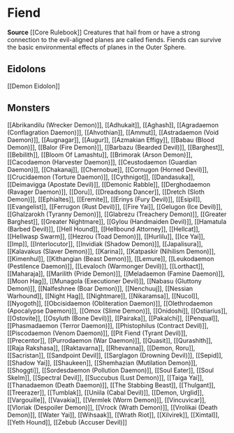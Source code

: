 ﻿---
id: '70'
name: Fiend
rarity: Common
source: '[[DATABASE/source/Core Rulebook|Core Rulebook]]'
trait:
- Fiend
type: Trait

---
# Fiend

**Source** [[Core Rulebook]] 
Creatures that hail from or have a strong connection to the evil-aligned planes are called fiends. Fiends can survive the basic environmental effects of planes in the Outer Sphere.

## Eidolons

[[Demon Eidolon]]

## Monsters

[[Abrikandilu (Wrecker Demon)]], [[Adhukait]], [[Aghash]], [[Agradaemon (Conflagration Daemon)]], [[Ahvothian]], [[Ammut]], [[Astradaemon (Void Daemon)]], [[Augnagar]], [[Augur]], [[Azmakian Effigy]], [[Babau (Blood Demon)]], [[Balor (Fire Demon)]], [[Barbazu (Bearded Devil)]], [[Barghest]], [[Bebilith]], [[Bloom Of Lamashtu]], [[Brimorak (Arson Demon)]], [[Cacodaemon (Harvester Daemon)]], [[Ceustodaemon (Guardian Daemon)]], [[Chakanaj]], [[Chernobue]], [[Cornugon (Horned Devil)]], [[Crucidaemon (Torture Daemon)]], [[Cythnigot]], [[Dandasuka]], [[Deimavigga (Apostate Devil)]], [[Demonic Rabble]], [[Derghodaemon (Ravager Daemon)]], [[Doru]], [[Dreadsong Dancer]], [[Dretch (Sloth Demon)]], [[Ephialtes]], [[Eremite]], [[Erinys (Fury Devil)]], [[Esipil]], [[Evangelist]], [[Ferrugon (Rust Devil)]], [[Fire Yai]], [[Gelugon (Ice Devil)]], [[Ghalzarokh (Tyranny Demon)]], [[Glabrezu (Treachery Demon)]], [[Greater Barghest]], [[Greater Nightmare]], [[Gylou (Handmaiden Devil)]], [[Hamatula (Barbed Devil)]], [[Hell Hound]], [[Hellbound Attorney]], [[Hellcat]], [[Hellwasp Swarm]], [[Hezrou (Toad Demon)]], [[Hurlilu]], [[Ice Yai]], [[Imp]], [[Interlocutor]], [[Invidiak (Shadow Demon)]], [[Japalisura]], [[Kalavakus (Slaver Demon)]], [[Karina]], [[Katpaskir (Nihilism Demon)]], [[Kimenhul]], [[Kithangian (Beast Demon)]], [[Lemure]], [[Leukodaemon (Pestilence Daemon)]], [[Levaloch (Warmonger Devil)]], [[Lorthact]], [[Maharaja]], [[Marilith (Pride Demon)]], [[Meladaemon (Famine Daemon)]], [[Moon Hag]], [[Munagola (Executioner Devil)]], [[Nabasu (Gluttony Demon)]], [[Nalfeshnee (Boar Demon)]], [[Nenchuuj]], [[Nessian Warhound]], [[Night Hag]], [[Nightmare]], [[Nikaramsa]], [[Nucol]], [[Nyogoth]], [[Obcisidaemon (Obliteration Daemon)]], [[Olethrodaemon (Apocalypse Daemon)]], [[Omox (Slime Demon)]], [[Onidoshi]], [[Ostiarius]], [[Ostovite]], [[Osyluth (Bone Devil)]], [[Pairaka]], [[Pakalchi]], [[Penqual]], [[Phasmadaemon (Terror Daemon)]], [[Phistophilus (Contract Devil)]], [[Piscodaemon (Venom Daemon)]], [[Pit Fiend (Tyrant Devil)]], [[Precentor]], [[Purrodaemon (War Daemon)]], [[Quasit]], [[Qurashith]], [[Raja Rakshasa]], [[Raktavarna]], [[Rhevanna]], [[Demon, Roru]], [[Sacristan]], [[Sandpoint Devil]], [[Sarglagon (Drowning Devil)]], [[Sepid]], [[Shadow Yai]], [[Shaukeen]], [[Shemhazian (Mutilation Demon)]], [[Shoggti]], [[Sordesdaemon (Pollution Daemon)]], [[Soul Eater]], [[Soul Skelm]], [[Spectral Devil]], [[Succubus (Lust Demon)]], [[Taiga Yai]], [[Thanadaemon (Death Daemon)]], [[The Stabbing Beast]], [[Thulgant]], [[Treerazer]], [[Tumblak]], [[Uniila (Cabal Devil)]], [[Demon, Urglid]], [[Vargouille]], [[Vavakia]], [[Vermlek (Worm Demon)]], [[Vincuvicar]], [[Vloriak (Despoiler Demon)]], [[Vrock (Wrath Demon)]], [[Vrolikai (Death Demon)]], [[Water Yai]], [[Wihsaak]], [[Wrath Riot]], [[Xilvirek]], [[Ximtal]], [[Yeth Hound]], [[Zebub (Accuser Devil)]]